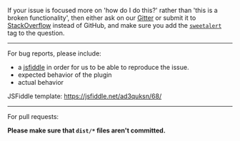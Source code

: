 If your issue is focused more on 'how do I do this?' rather than 'this is a broken functionality', then either ask on our [Gitter](https://gitter.im/sweetalert2/lobby) or submit it to [StackOverflow](https://stackoverflow.com/questions/ask) instead of GitHub, and make sure you add the [`sweetalert`](https://stackoverflow.com/questions/tagged/sweetalert) tag to the question.

---

For bug reports, please include:
 
- a [jsfiddle](https://jsfiddle.net/) in order for us to be able to reproduce the issue.
- expected behavior of the plugin
- actual behavior

JSFiddle template: https://jsfiddle.net/ad3quksn/68/

---

For pull requests:

**Please make sure that `dist/*` files aren't committed.**
